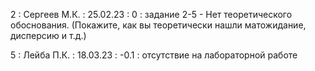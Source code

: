 2 : Сергеев М.К. : 25.02.23 : 0 : задание 2-5 - Нет теоретического обоснования. (Покажите, как вы теоретически нашли матожидание, дисперсию и т.д.)

5 : Лейба П.К. : 18.03.23 : -0.1 : отсутствие на лабораторной работе
